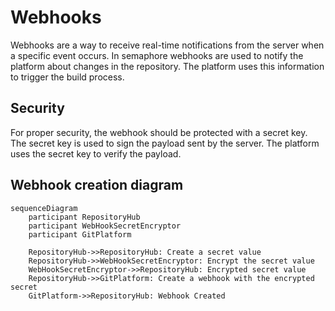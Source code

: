 # Webhooks

Webhooks are a way to receive real-time notifications from the server when a specific event occurs. In semaphore webhooks are used to notify the platform about changes in the repository. The platform uses this information to trigger the build process.

## Security

For proper security, the webhook should be protected with a secret key. The secret key is used to sign the payload sent by the server. The platform uses the secret key to verify the payload.

## Webhook creation diagram

```mermaid
sequenceDiagram
    participant RepositoryHub
    participant WebHookSecretEncryptor
    participant GitPlatform

    RepositoryHub->>RepositoryHub: Create a secret value
    RepositoryHub->>WebHookSecretEncryptor: Encrypt the secret value
    WebHookSecretEncryptor->>RepositoryHub: Encrypted secret value
    RepositoryHub->>GitPlatform: Create a webhook with the encrypted secret
    GitPlatform->>RepositoryHub: Webhook Created
```
